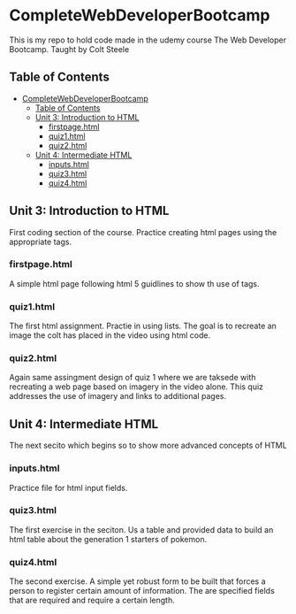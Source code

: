 # CompleteWebDeveloperBootcamp

This is my repo to hold code made in the udemy course The Web Developer Bootcamp. Taught by Colt Steele

## Table of Contents

- [CompleteWebDeveloperBootcamp](#completewebdeveloperbootcamp)
  - [Table of Contents](#table-of-contents)
  - [Unit 3: Introduction to HTML](#unit-3-introduction-to-html)
    - [firstpage.html](#firstpagehtml)
    - [quiz1.html](#quiz1html)
    - [quiz2.html](#quiz2html)
  - [Unit 4: Intermediate HTML](#unit-4-intermediate-html)
    - [inputs.html](#inputshtml)
    - [quiz3.html](#quiz3html)
    - [quiz4.html](#quiz4html)

## Unit 3: Introduction to HTML

First coding section of the course. Practice creating html pages using the appropriate tags.

### firstpage.html

A simple html page following html 5 guidlines to show th use of tags.

### quiz1.html

The first html assignment. Practie in using lists. The goal is to recreate an image the colt has placed in the video using html code.

### quiz2.html

Again same assingment design of quiz 1 where we are taksede with recreating a web page based on imagery in the video alone. This quiz addresses the use of imagery and links to additional pages.

## Unit 4: Intermediate HTML

The next secito which begins so to show more advanced concepts of HTML

### inputs.html

Practice file for html input fields.

### quiz3.html

The first exercise in the seciton. Us a table and provided data to build an html table about the generation 1 starters of pokemon.

### quiz4.html

The second exercise. A simple yet robust form to be built that forces a person to register certain amount of information. The are specified fields that are required and require a certain length.
